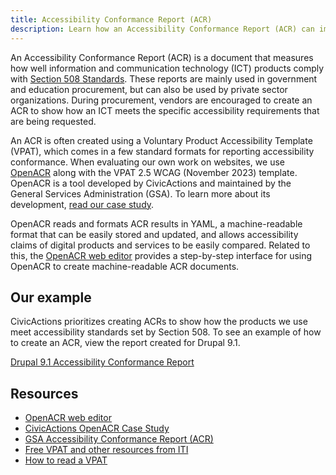 ```yaml
---
title: Accessibility Conformance Report (ACR)
description: Learn how an Accessibility Conformance Report (ACR) can improve your procurement process. 
---
```


An Accessibility Conformance Report (ACR) is a document that measures how well  information and communication technology (ICT) products comply with [Section 508 Standards](https://www.access-board.gov/ict/). These reports are mainly used in government and education procurement, but can also be used by private sector organizations. During procurement, vendors are encouraged to create an ACR to show how an ICT meets the specific accessibility requirements that are being requested. 

An ACR is often created using a Voluntary Product Accessibility Template (VPAT), which comes in a few standard formats for reporting accessibility conformance. When evaluating our own work on websites, we use [OpenACR](https://github.com/GSA/openacr) along with the VPAT 2.5 WCAG (November 2023) template. OpenACR is a tool developed by CivicActions and maintained by the General Services Administration (GSA). To learn more about its development, [read our case study](https://civicactions.com/case-studies/open-acr/). 

OpenACR reads and formats ACR results in YAML, a machine-readable format that can be easily stored and updated, and allows accessibility claims of digital products and services to be easily compared. Related to this, the [OpenACR web editor](https://acreditor.section508.gov/) provides a step-by-step interface for using OpenACR to create machine-readable ACR documents. 

## Our example

CivicActions prioritizes creating ACRs to show how the products we use meet accessibility standards set by Section 508. To see an example of how to create an ACR, view the report created for Drupal 9.1. 

[Drupal 9.1 Accessibility Conformance Report](https://accessibility.civicactions.com/VPAT/Drupal9AccessibilityConformanceReport.html)

## Resources

* [OpenACR web editor](https://acreditor.section508.gov/)
* [CivicActions OpenACR Case Study](https://civicactions.com/case-studies/open-acr/)
* [GSA Accessibility Conformance Report (ACR)](https://www.section508.gov/sell/acr/)
* [Free VPAT and other resources from ITI](https://www.itic.org/policy/accessibility/vpat)
* [How to read a VPAT](https://www.accessibilityoz.com/2019/09/how-to-read-a-vpat/)
